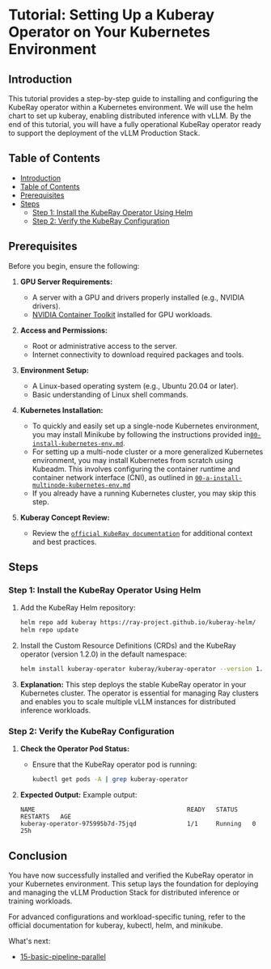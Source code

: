 # Tutorial: Setting Up a Kuberay Operator on Your Kubernetes Environment

## Introduction

This tutorial provides a step-by-step guide to installing and configuring the KubeRay operator within a Kubernetes environment. We will use the helm chart to set up kuberay, enabling distributed inference with vLLM. By the end of this tutorial, you will have a fully operational KubeRay operator ready to support the deployment of the vLLM Production Stack.

## Table of Contents

- [Introduction](#introduction)
- [Table of Contents](#table-of-contents)
- [Prerequisites](#prerequisites)
- [Steps](#steps)
  - [Step 1: Install the KubeRay Operator Using Helm](#step-1-install-the-kuberay-operator-using-helm)
  - [Step 2: Verify the KubeRay Configuration](#step-2-verify-the-kuberay-configuration)

## Prerequisites

Before you begin, ensure the following:

1. **GPU Server Requirements:**
   - A server with a GPU and drivers properly installed (e.g., NVIDIA drivers).
   - [NVIDIA Container Toolkit](https://docs.nvidia.com/datacenter/cloud-native/container-toolkit/latest/install-guide.html) installed for GPU workloads.

2. **Access and Permissions:**
   - Root or administrative access to the server.
   - Internet connectivity to download required packages and tools.

3. **Environment Setup:**
   - A Linux-based operating system (e.g., Ubuntu 20.04 or later).
   - Basic understanding of Linux shell commands.

4. **Kubernetes Installation:**
   - To quickly and easily set up a single-node Kubernetes environment, you may install Minikube by following the instructions provided in[`00-install-kubernetes-env.md`](00-install-kubernetes-env.md).
   - For setting up a multi-node cluster or a more generalized Kubernetes environment, you may install Kubernetes from scratch using Kubeadm. This involves configuring the container runtime and container network interface (CNI), as outlined in [`00-a-install-multinode-kubernetes-env.md`](00-a-install-multinode-kubernetes-env.md)
   - If you already have a running Kubernetes cluster, you may skip this step.

5. **Kuberay Concept Review:**
   - Review the [`official KubeRay documentation`](https://docs.ray.io/en/latest/cluster/kubernetes/index.html) for additional context and best practices.

## Steps

### Step 1: Install the KubeRay Operator Using Helm

1. Add the KubeRay Helm repository:

   ```bash
   helm repo add kuberay https://ray-project.github.io/kuberay-helm/
   helm repo update
   ```

2. Install the Custom Resource Definitions (CRDs) and the KubeRay operator (version 1.2.0) in the default namespace:

   ```bash
   helm install kuberay-operator kuberay/kuberay-operator --version 1.2.0
   ```

3. **Explanation:**
   This step deploys the stable KubeRay operator in your Kubernetes cluster. The operator is essential for managing Ray clusters and enables you to scale multiple vLLM instances for distributed inference workloads.

### Step 2: Verify the KubeRay Configuration

1. **Check the Operator Pod Status:**
   - Ensure that the KubeRay operator pod is running:

     ```bash
     kubectl get pods -A | grep kuberay-operator
     ```

2. **Expected Output:**
   Example output:

   ```plaintext
   NAME                                          READY   STATUS    RESTARTS   AGE
   kuberay-operator-975995b7d-75jqd              1/1     Running   0          25h
   ```

## Conclusion

You have now successfully installed and verified the KubeRay operator in your Kubernetes environment. This setup lays the foundation for deploying and managing the vLLM Production Stack for distributed inference or training workloads.

For advanced configurations and workload-specific tuning, refer to the official documentation for kuberay, kubectl, helm, and minikube.

What's next:

- [15-basic-pipeline-parallel](https://github.com/vllm-project/production-stack/blob/main/tutorials/15-basic-pipeline-parallel.md)
